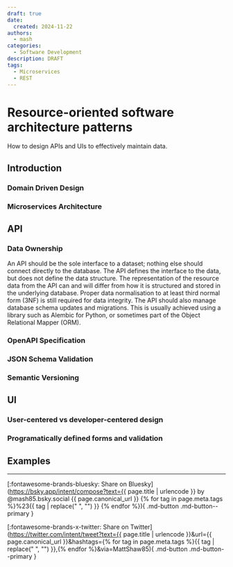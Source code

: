 ```yaml
---
draft: true
date:
  created: 2024-11-22
authors:
  - mash
categories:
  - Software Development
description: DRAFT
tags:
  - Microservices
  - REST
---
```


# Resource-oriented software architecture patterns

How to design APIs and UIs to effectively maintain data.

<!-- more -->

## Introduction

### Domain Driven Design

### Microservices Architecture

## API

### Data Ownership

An API should be the sole interface to a dataset; nothing else should connect directly to the database. The API defines the interface to the data, but does not define the data structure. The representation of the resource data from the API can and will differ from how it is structured and stored in the underlying database. Proper data normalisation to at least third normal form (3NF) is still required for data integrity.
The API should also manage database schema updates and migrations. This is usually achieved using a library such as Alembic for Python, or sometimes part of the Object Relational Mapper (ORM).

### OpenAPI Specification

### JSON Schema Validation

### Semantic Versioning

## UI

### User-centered vs developer-centered design

### Programatically defined forms and validation

## Examples

---

[:fontawesome-brands-bluesky: Share on Bluesky](https://bsky.app/intent/compose?text={{ page.title | urlencode }} by @mash85.bsky.social {{ page.canonical_url }} {% for tag in page.meta.tags %}%23{{ tag | replace(" ", "") }} {% endfor %}){ .md-button .md-button--primary }

[:fontawesome-brands-x-twitter: Share on Twitter](https://twitter.com/intent/tweet?text={{ page.title | urlencode }}&url={{ page.canonical_url }}&hashtags={% for tag in page.meta.tags %}{{ tag | replace(" ", "") }},{% endfor %}&via=MattShaw85){ .md-button .md-button--primary }
